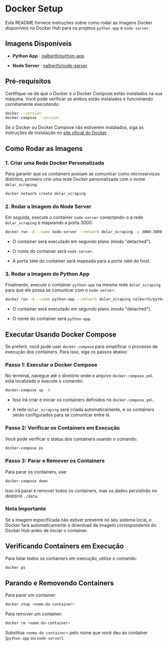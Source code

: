 # Docker Setup 
Este README fornece instruções sobre como rodar as imagens Docker disponíveis no Docker Hub para os projetos `python-app` e `node-server`.
## Imagens Disponíveis 
 
- **Python App** : [nalberth/python-app](https://hub.docker.com/repository/docker/nalberth/python-app)
 
- **Node Server** : [nalberth/node-server](https://hub.docker.com/repository/docker/nalberth/node-server)

## Pré-requisitos 

Certifique-se de que o Docker e o Docker Compose estão instalados na sua máquina. Você pode verificar se ambos estão instalados e funcionando corretamente executando:


```bash
docker --version
docker-compose --version
```
Se o Docker ou Docker Compose não estiverem instalados, siga as instruções de instalação no [site oficial do Docker]() .
## Como Rodar as Imagens 

### 1. Criar uma Rede Docker Personalizada 
Para garantir que os containers possam se comunicar como microserviços distintos, primeiro crie uma rede Docker personalizada com o nome `dolar_scraping`:

```bash
docker network create dolar_scraping
```

### 2. Rodar a Imagem do Node Server 
Em seguida, execute o container `node-server` conectando-o à rede `dolar_scraping` e mapeando a porta 3000:

```bash
docker run -d --name node-server --network dolar_scraping -p 3000:3000 nalberth/node-server
```

- O container será executado em segundo plano (modo "detached").
 
- O nome do container será `node-server`.
 
- A porta `3000` do container será mapeada para a porta `3000` do host.

### 3. Rodar a Imagem do Python App 
Finalmente, execute o container `python-app` na mesma rede `dolar_scraping` para que ele possa se comunicar com o `node-server`:

```bash
docker run -d --name python-app --network dolar_scraping nalberth/python-app
```

- O container será executado em segundo plano (modo "detached").
 
- O nome do container será `python-app`.

## Executar Usando Docker Compose 
Se preferir, você pode usar `docker-compose` para simplificar o processo de execução dos containers. Para isso, siga os passos abaixo:
### Passo 1: Executar o Docker Compose 
No terminal, navegue até o diretório onde o arquivo `docker-compose.yml` está localizado e execute o comando:

```bash
docker-compose up -d
```
 
- Isso irá criar e iniciar os containers definidos no `docker-compose.yml`.
 
- A rede `dolar_scraping` será criada automaticamente, e os containers serão configurados para se comunicar entre si.

### Passo 2: Verificar os Containers em Execução 

Você pode verificar o status dos containers usando o comando:


```bash
docker-compose ps
```

### Passo 3: Parar e Remover os Containers 

Para parar os containers, use:


```bash
docker-compose down
```
Isso irá parar e remover todos os containers, mas os dados persistirão no diretório `./data`.
### Nota Importante 

Se a imagem especificada não estiver presente no seu sistema local, o Docker fará automaticamente o download da imagem correspondente do Docker Hub antes de iniciar o container.

## Verificando Containers em Execução 

Para listar todos os containers em execução, utilize o comando:


```bash
docker ps
```

## Parando e Removendo Containers 

Para parar um container:


```bash
docker stop <nome-do-container>
```

Para remover um container:


```bash
docker rm <nome-do-container>
```
Substitua `<nome-do-container>` pelo nome que você deu ao container (`python-app` ou `node-server`).